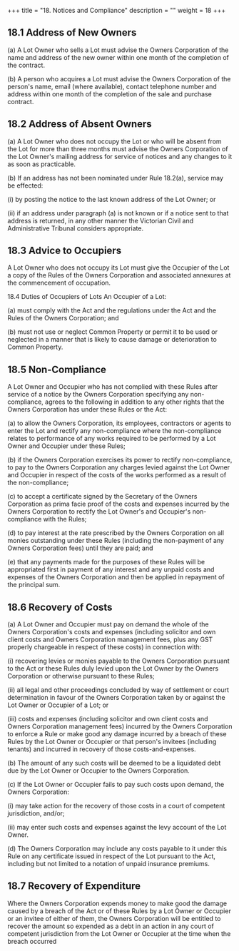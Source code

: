 +++
title = "18. Notices and Compliance"
description = ""
weight = 18
+++



## 18.1	Address of New Owners
(a)	A Lot Owner who sells a Lot must advise the Owners Corporation of the name and address of the new owner within one month of the completion of the contract.

(b)	A person who acquires a Lot must advise the Owners Corporation of the person's name, email (where available), contact telephone number and address within one month of the completion of the sale and purchase contract.

## 18.2	Address of Absent Owners
(a)	A Lot Owner who does not occupy the Lot or who will be absent from the Lot for more than three months must advise the Owners Corporation of the Lot Owner's mailing address for service of notices and any changes to it as soon as practicable.

(b)	If an address has not been nominated under Rule 18.2(a), service may be effected:

(i)	by posting the notice to the last known address of the Lot Owner; or

(ii)	if an address under paragraph (a) is not known or if a notice sent to that address is returned, in any other manner the Victorian Civil and Administrative Tribunal considers appropriate.

## 18.3	Advice to Occupiers
A Lot Owner who does not occupy its Lot must give the Occupier of the Lot a copy of the Rules of the Owners Corporation and associated annexures at the commencement of occupation.

18.4	Duties of Occupiers of Lots
An Occupier of a Lot:

(a)	must comply with the Act and the regulations under the Act and the Rules of the Owners Corporation; and

(b)	must not use or neglect Common Property or permit it to be used or neglected in a manner that is likely to cause damage or deterioration to Common Property.

## 18.5	Non-Compliance
A Lot Owner and Occupier who has not complied with these Rules after service of a notice by the Owners Corporation specifying any non-compliance, agrees to the following in addition to any other rights that the Owners Corporation has under these Rules or the Act:

(a)	to allow the Owners Corporation, its employees, contractors or agents to enter the Lot and rectify any non-compliance where the non-compliance relates to performance of any works required to be performed by a Lot Owner and Occupier under these Rules;
 
(b)	if the Owners Corporation exercises its power to rectify non-compliance, to pay to the Owners Corporation any charges levied against the Lot Owner and Occupier in respect of the costs of the works performed as a result of the non-compliance;

(c)	to accept a certificate signed by the Secretary of the Owners Corporation as prima facie proof of the costs and expenses incurred by the Owners Corporation to rectify the Lot Owner's and Occupier's non-compliance with the Rules;

(d)	to pay interest at the rate prescribed by the Owners Corporation on all monies outstanding under these Rules (including the non-payment of any Owners Corporation fees) until they are paid; and

(e)	that any payments made for the purposes of these Rules will be appropriated first in payment of any interest and any unpaid costs and expenses of the Owners Corporation and then be applied in repayment of the principal sum.

## 18.6	Recovery of Costs
(a)	A Lot Owner and Occupier must pay on demand the whole of the Owners Corporation's costs and expenses (including solicitor and own client costs and Owners Corporation management fees, plus any GST properly chargeable in respect of these costs) in connection with:

(i)	recovering levies or monies payable to the Owners Corporation pursuant to the Act or these Rules duly levied upon the Lot Owner by the Owners Corporation or otherwise pursuant to these Rules;

(ii)	all legal and other proceedings concluded by way of settlement or court determination in favour of the Owners Corporation taken by or against the Lot Owner or Occupier of a Lot; or

(iii)	costs and expenses (including solicitor and own client costs and Owners Corporation management fees) incurred by the Owners Corporation to enforce a Rule or make good any damage incurred by a breach of these Rules by the Lot Owner or Occupier or that person's invitees (including tenants) and incurred in recovery of those costs-and-expenses.

(b)	The amount of any such costs will be deemed to be a liquidated debt due by the Lot Owner or Occupier to the Owners Corporation.

(c)	If the Lot Owner or Occupier fails to pay such costs upon demand, the Owners Corporation:

(i)	may take action for the recovery of those costs in a court of competent jurisdiction, and/or;

(ii)	may enter such costs and expenses against the levy account of the Lot Owner.

(d)	The Owners Corporation may include any costs payable to it under this Rule on any certificate issued in respect of the Lot pursuant to the Act, including but not limited to a notation of unpaid insurance premiums.

## 18.7	Recovery of Expenditure
Where the Owners Corporation expends money to make good the damage caused by a breach of the Act or of these Rules by a Lot Owner or Occupier or an invitee of either of them, the Owners Corporation will be entitled to recover the amount so expended as a debt in an action in any court of competent jurisdiction from the Lot Owner or Occupier at the time when the breach occurred
